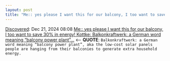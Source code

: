 ```yaml
---
layout: post
title: "Me:: yes please I want this for our balcony, I too want to save 30% in energy! Kottke: Balkonkraftwerk: a German word meaning “balcony power plant”..."
---
```

[Discovered](http://rolandtanglao.com/2020/07/29/p1-blogthis-checkvist-list-links-to-blog/): Dec 21, 2024 08:08  [Me:: yes please I want this for our balcony, I too want to save 30% in energy! Kottke: Balkonkraftwerk: a German word meaning “balcony power plant”...](https://kottke.org/24/12/0045895-balkonkraftwerk-a-german-) <-- **QUOTE**: `Balkonkraftwerk: a German word meaning “balcony power plant”, aka the low-cost solar panels people are hanging from their balconies to generate extra household energy.`
